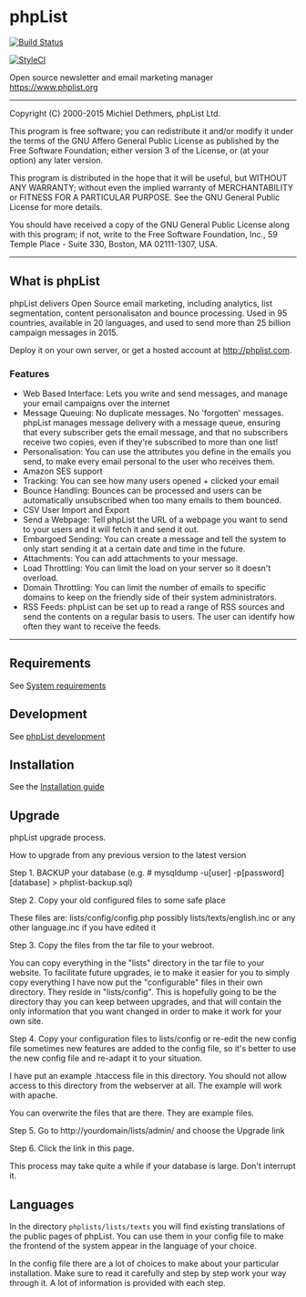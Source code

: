 # phpList

[![Build Status](https://travis-ci.org/phpList/phplist3.svg?branch=master)](https://travis-ci.org/phpList/phplist3)

[![StyleCI](https://styleci.io/repos/32042787/shield)](https://styleci.io/repos/32042787)

Open source newsletter and email marketing manager https://www.phplist.org

---

Copyright (C) 2000-2015 Michiel Dethmers, phpList Ltd.

This program is free software; you can redistribute it and/or
modify it under the terms of the GNU Affero General Public License
as published by the Free Software Foundation; either version 3
of the License, or (at your option) any later version.

This program is distributed in the hope that it will be useful,
but WITHOUT ANY WARRANTY; without even the implied warranty of
MERCHANTABILITY or FITNESS FOR A PARTICULAR PURPOSE.  See the
GNU General Public License for more details.

You should have received a copy of the GNU General Public License
along with this program; if not, write to the Free Software
Foundation, Inc., 59 Temple Place - Suite 330, Boston, MA  02111-1307, USA.

---

## What is phpList

phpList delivers Open Source email marketing, including analytics, list segmentation, content personalisaton and bounce processing. Used in 95 countries, available in 20 languages, and used to send more than 25 billion campaign messages in 2015.

Deploy it on your own server, or get a hosted account at http://phplist.com. 

### Features

* Web Based Interface: Lets you write and send messages, and manage your email campaigns over the internet
* Message Queuing: No duplicate messages. No 'forgotten' messages. phpList manages message delivery with a message queue, ensuring that every subscriber gets the email message, and that no subscribers receive two copies, even if they're subscribed to more than one list!
* Personalisation: You can use the attributes you define in the emails you send, to make every email personal to the user who receives them.
* Amazon SES support
* Tracking: You can see how many users opened + clicked your email
* Bounce Handling: Bounces can be processed and users can be automatically unsubscribed when too many emails to them bounced.
* CSV User Import and Export
* Send a Webpage: Tell phpList the URL of a webpage you want to send to your users and it will fetch it and send it out.
* Embargoed Sending: You can create a message and tell the system to only start sending it at a certain date and time in the future.
* Attachments: You can add attachments to your message.
* Load Throttling: You can limit the load on your server so it doesn't overload.
* Domain Throttling: You can limit the number of emails to specific domains to keep on the friendly side of their system administrators.
* RSS Feeds: phpList can be set up to read a range of RSS sources and send the contents on a regular basis to users. The user can identify how often they want to receive the feeds.

---

## Requirements
See [System requirements](https://resources.phplist.com/system)

## Development
See [phpList development](https://resources.phplist.com/develop/start)

## Installation
See the [Installation guide](https://www.phplist.org/manual/ch028_installation.xhtml)

## Upgrade

phpList upgrade process.

How to upgrade from any previous version to the latest version

Step 1. BACKUP your database
(e.g. # mysqldump -u[user] -p[password] [database] > phplist-backup.sql)

Step 2. Copy your old configured files to some safe place

These files are:
	lists/config/config.php
        possibly lists/texts/english.inc or any other language.inc if you have edited it

Step 3. Copy the files from the tar file to your webroot.

You can copy everything in the "lists" directory in the tar file to your website.
To facilitate future upgrades, ie to make it easier for you to simply copy
everything I have now put the "configurable" files in their own directory. They
reside in "lists/config". This is hopefully going to be the directory thay you can
keep between upgrades, and that will contain the only information that you want
changed in order to make it work for your own site.

Step 4. Copy your configuration files to lists/config or re-edit the new config file
sometimes new features are added to the config file, so it's better to use
the new config file and re-adapt it to your situation.

I have put an example .htaccess file in this directory. You should not allow
access to this directory from the webserver at all. The example will work with
apache.

You can overwrite the files that are there. They are example files.

Step 5. Go to http://yourdomain/lists/admin/ and choose the Upgrade link

Step 6. Click the link in this page.

This process may take quite a while if your database is large. Don't interrupt it.

## Languages
In the directory `phplists/lists/texts` you will find existing translations of the public
pages of phpList. You can use them in your config file to make the frontend of the system
appear in the language of your choice.

In the config file there are a lot of choices to make about your particular
installation. Make sure to read it carefully and step by step work your way through
it. A lot of information is provided with each step.
